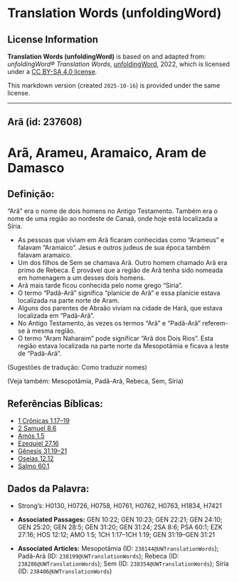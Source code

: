 # Translation Words (unfoldingWord)

## License Information

**Translation Words (unfoldingWord)** is based on and adapted from: _unfoldingWord® Translation Words_, [unfoldingWord](https://unfoldingword.org/utw), 2022, which is licensed under a [CC BY-SA 4.0 license](https://creativecommons.org/licenses/by-sa/4.0/legalcode.en).

This markdown version (created `2025-10-16`) is provided under the same license.



--------------------------------

## Arã (id: 237608)

Arã, Arameu, Aramaico, Aram de Damasco
======================================

Definição:
----------

“Arã” era o nome de dois homens no Antigo Testamento. Também era o nome de uma região ao nordeste de Canaã, onde hoje está localizada a Síria.

* As pessoas que viviam em Arã ficaram conhecidas como “Arameus” e falavam “Aramaico”. Jesus e outros judeus de sua época também falavam aramaico.
* Um dos filhos de Sem se chamava Arã. Outro homem chamado Arã era primo de Rebeca. É provável que a região de Arã tenha sido nomeada em homenagem a um desses dois homens.
* Arã mais tarde ficou conhecida pelo nome grego “Síria”.
* O termo “Padã\-Arã” significa “planície de Arã” e essa planície estava localizada na parte norte de Aram.
* Alguns dos parentes de Abraão viviam na cidade de Harã, que estava localizada em “Padã\-Arã”.
* No Antigo Testamento, às vezes os termos “Arã” e “Padã\-Arã” referem\-se à mesma região.
* O termo “Aram Naharaim” pode significar “Arã dos Dois Rios”. Esta região estava localizada na parte norte da Mesopotâmia e ficava a leste de “Padã\-Arã”.

(Sugestões de tradução: Como traduzir nomes)

(Veja também: Mesopotâmia, Padã\-Arã, Rebeca, Sem, Síria)

Referências Bíblicas:
---------------------

* [1 Crônicas 1\.17–19](https://ref.ly/1Chr1:17-1Chr1:19)
* [2 Samuel 8\.6](https://ref.ly/2Sam8:6)
* [Amós 1\.5](https://ref.ly/Amos1:5)
* [Ezequiel 27\.16](https://ref.ly/Ezek27:16)
* [Gênesis 31\.19–21](https://ref.ly/Gen31:19-Gen31:21)
* [Oseias 12\.12](https://ref.ly/Hos12:12)
* [Salmo 60\.1](https://ref.ly/Ps60:1)

Dados da Palavra:
-----------------

* Strong’s: H0130, H0726, H0758, H0761, H0762, H0763, H1834, H7421

* **Associated Passages:** GEN 10:22; GEN 10:23; GEN 22:21; GEN 24:10; GEN 25:20; GEN 28:5; GEN 31:20; GEN 31:24; 2SA 8:6; PSA 60:1; EZK 27:16; HOS 12:12; AMO 1:5; 1CH 1:17–1CH 1:19; GEN 31:19–GEN 31:21
* **Associated Articles:** Mesopotâmia (ID: `238144@UWTranslationWords`); Padã-Arã (ID: `238199@UWTranslationWords`); Rebeca (ID: `238286@UWTranslationWords`); Sem (ID: `238354@UWTranslationWords`); Síria (ID: `238406@UWTranslationWords`)

